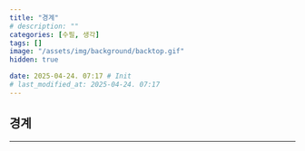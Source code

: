 ```yaml
---
title: "경계"
# description: ""
categories: [수필, 생각]
tags: []
image: "/assets/img/background/backtop.gif"
hidden: true

date: 2025-04-24. 07:17 # Init
# last_modified_at: 2025-04-24. 07:17
---
```


## 경계

---
